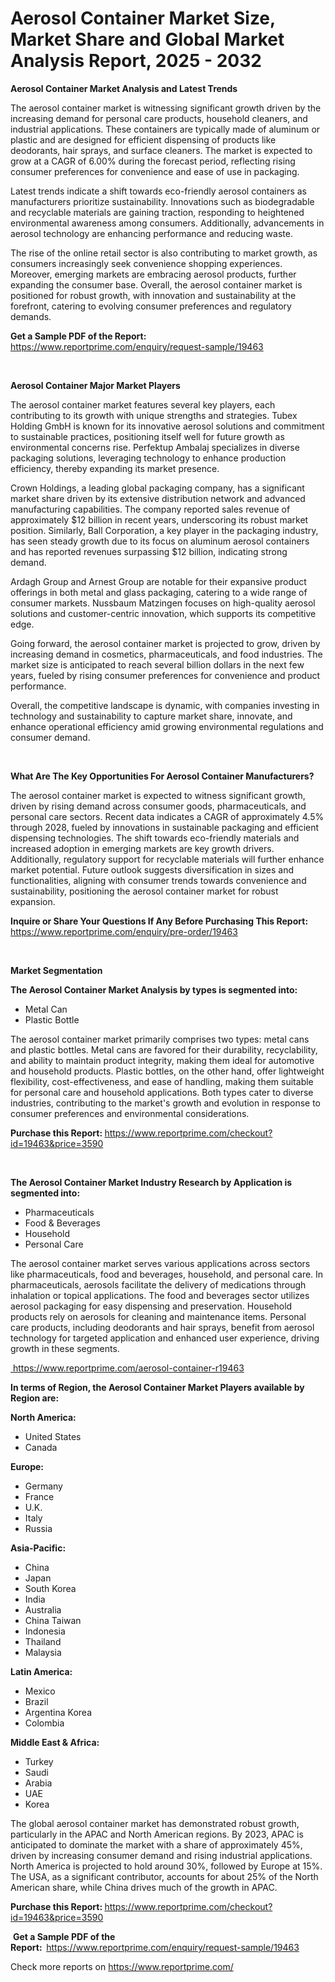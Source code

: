 <p><h1>Aerosol Container Market Size, Market Share and Global Market Analysis Report, 2025 - 2032</h1></p><p><strong>Aerosol Container Market Analysis and Latest Trends</strong></p>
<p><p>The aerosol container market is witnessing significant growth driven by the increasing demand for personal care products, household cleaners, and industrial applications. These containers are typically made of aluminum or plastic and are designed for efficient dispensing of products like deodorants, hair sprays, and surface cleaners. The market is expected to grow at a CAGR of 6.00% during the forecast period, reflecting rising consumer preferences for convenience and ease of use in packaging.</p><p>Latest trends indicate a shift towards eco-friendly aerosol containers as manufacturers prioritize sustainability. Innovations such as biodegradable and recyclable materials are gaining traction, responding to heightened environmental awareness among consumers. Additionally, advancements in aerosol technology are enhancing performance and reducing waste.</p><p>The rise of the online retail sector is also contributing to market growth, as consumers increasingly seek convenience shopping experiences. Moreover, emerging markets are embracing aerosol products, further expanding the consumer base. Overall, the aerosol container market is positioned for robust growth, with innovation and sustainability at the forefront, catering to evolving consumer preferences and regulatory demands.</p></p>
<p><strong>Get a Sample PDF of the Report:&nbsp;</strong> <a href="https://www.reportprime.com/enquiry/request-sample/19463?utm_campaign=3455&utm_medium=2&utm_source=Github&utm_content=ia&utm_term=19032025&utm_id=aerosol-container">https://www.reportprime.com/enquiry/request-sample/19463</a></p>
<p>&nbsp;</p>
<p><strong>Aerosol Container Major Market Players</strong></p>
<p><p>The aerosol container market features several key players, each contributing to its growth with unique strengths and strategies. Tubex Holding GmbH is known for its innovative aerosol solutions and commitment to sustainable practices, positioning itself well for future growth as environmental concerns rise. Perfektup Ambalaj specializes in diverse packaging solutions, leveraging technology to enhance production efficiency, thereby expanding its market presence.</p><p>Crown Holdings, a leading global packaging company, has a significant market share driven by its extensive distribution network and advanced manufacturing capabilities. The company reported sales revenue of approximately $12 billion in recent years, underscoring its robust market position. Similarly, Ball Corporation, a key player in the packaging industry, has seen steady growth due to its focus on aluminum aerosol containers and has reported revenues surpassing $12 billion, indicating strong demand.</p><p>Ardagh Group and Arnest Group are notable for their expansive product offerings in both metal and glass packaging, catering to a wide range of consumer markets. Nussbaum Matzingen focuses on high-quality aerosol solutions and customer-centric innovation, which supports its competitive edge.</p><p>Going forward, the aerosol container market is projected to grow, driven by increasing demand in cosmetics, pharmaceuticals, and food industries. The market size is anticipated to reach several billion dollars in the next few years, fueled by rising consumer preferences for convenience and product performance. </p><p>Overall, the competitive landscape is dynamic, with companies investing in technology and sustainability to capture market share, innovate, and enhance operational efficiency amid growing environmental regulations and consumer demand.</p></p>
<p>&nbsp;</p>
<p><strong>What Are The Key Opportunities For Aerosol Container Manufacturers?</strong></p>
<p><p>The aerosol container market is expected to witness significant growth, driven by rising demand across consumer goods, pharmaceuticals, and personal care sectors. Recent data indicates a CAGR of approximately 4.5% through 2028, fueled by innovations in sustainable packaging and efficient dispensing technologies. The shift towards eco-friendly materials and increased adoption in emerging markets are key growth drivers. Additionally, regulatory support for recyclable materials will further enhance market potential. Future outlook suggests diversification in sizes and functionalities, aligning with consumer trends towards convenience and sustainability, positioning the aerosol container market for robust expansion.</p></p>
<p><strong>Inquire or Share Your Questions If Any Before Purchasing This Report:</strong> <a href="https://www.reportprime.com/enquiry/pre-order/19463?utm_campaign=3455&utm_medium=2&utm_source=Github&utm_content=ia&utm_term=19032025&utm_id=aerosol-container">https://www.reportprime.com/enquiry/pre-order/19463</a></p>
<p>&nbsp;</p>
<p><strong>Market Segmentation</strong></p>
<p><strong>The Aerosol Container Market Analysis by types is segmented into:</strong></p>
<p><ul><li>Metal Can</li><li>Plastic Bottle</li></ul></p>
<p><p>The aerosol container market primarily comprises two types: metal cans and plastic bottles. Metal cans are favored for their durability, recyclability, and ability to maintain product integrity, making them ideal for automotive and household products. Plastic bottles, on the other hand, offer lightweight flexibility, cost-effectiveness, and ease of handling, making them suitable for personal care and household applications. Both types cater to diverse industries, contributing to the market's growth and evolution in response to consumer preferences and environmental considerations.</p></p>
<p><strong>Purchase this Report:&nbsp;</strong><a href="https://www.reportprime.com/checkout?id=19463&price=3590&utm_campaign=3455&utm_medium=2&utm_source=Github&utm_content=ia&utm_term=19032025&utm_id=aerosol-container">https://www.reportprime.com/checkout?id=19463&price=3590</a></p>
<p>&nbsp;</p>
<p><strong>The Aerosol Container Market Industry Research by Application is segmented into:</strong></p>
<p><ul><li>Pharmaceuticals</li><li>Food & Beverages</li><li>Household</li><li>Personal Care</li></ul></p>
<p><p>The aerosol container market serves various applications across sectors like pharmaceuticals, food and beverages, household, and personal care. In pharmaceuticals, aerosols facilitate the delivery of medications through inhalation or topical applications. The food and beverages sector utilizes aerosol packaging for easy dispensing and preservation. Household products rely on aerosols for cleaning and maintenance items. Personal care products, including deodorants and hair sprays, benefit from aerosol technology for targeted application and enhanced user experience, driving growth in these segments.</p></p>
<p><a href="https://www.reportprime.com/aerosol-container-r19463?utm_campaign=3455&utm_medium=2&utm_source=Github&utm_content=ia&utm_term=19032025&utm_id=aerosol-container">&nbsp;https://www.reportprime.com/aerosol-container-r19463</a></p>
<p><strong>In terms of Region, the Aerosol Container Market Players available by Region are:</strong></p>
<p>
    <p> <strong> North America: </strong>
        <ul>
            <li>United States</li>
            <li>Canada</li>
        </ul>
        </p> 
    <p> <strong> Europe: </strong>
        <ul>
            <li>Germany</li>
            <li>France</li>
            <li>U.K.</li>
            <li>Italy</li>
            <li>Russia</li>
        </ul>
        </p> 
    <p> <strong> Asia-Pacific: </strong>
        <ul>
            <li>China</li>
            <li>Japan</li>
            <li>South Korea</li>
            <li>India</li>
            <li>Australia</li>
            <li>China Taiwan</li>
            <li>Indonesia</li>
            <li>Thailand</li>
            <li>Malaysia</li>
        </ul>
        </p> 
    <p> <strong> Latin America: </strong>
        <ul>
            <li>Mexico</li>
            <li>Brazil</li>
            <li>Argentina Korea</li>
            <li>Colombia</li>
        </ul>
        </p> 
    <p> <strong> Middle East & Africa: </strong>
        <ul>
            <li>Turkey</li>
            <li>Saudi</li>
            <li>Arabia</li>
            <li>UAE</li>
            <li>Korea</li>
        </ul>
    </p>
    </p>
<p><p>The global aerosol container market has demonstrated robust growth, particularly in the APAC and North American regions. By 2023, APAC is anticipated to dominate the market with a share of approximately 45%, driven by increasing consumer demand and rising industrial applications. North America is projected to hold around 30%, followed by Europe at 15%. The USA, as a significant contributor, accounts for about 25% of the North American share, while China drives much of the growth in APAC.</p></p>
<p><strong>Purchase this Report: </strong><a href="https://www.reportprime.com/checkout?id=19463&price=3590&utm_campaign=3455&utm_medium=2&utm_source=Github&utm_content=ia&utm_term=19032025&utm_id=aerosol-container">https://www.reportprime.com/checkout?id=19463&price=3590</a></p>
<p>&nbsp;<strong>Get a Sample PDF of the Report:&nbsp;&nbsp;</strong><a href="https://www.reportprime.com/enquiry/request-sample/19463?utm_campaign=3455&utm_medium=2&utm_source=Github&utm_content=ia&utm_term=19032025&utm_id=aerosol-container">https://www.reportprime.com/enquiry/request-sample/19463</a></p>
<p><strong></strong></p>
<p>Check more reports on <a href="https://www.reportprime.com/?utm_campaign=3455&utm_medium=2&utm_source=Github&utm_content=ia&utm_term=19032025&utm_id=aerosol-container">https://www.reportprime.com/</a></p>